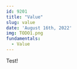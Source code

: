 ```yaml
---
id: 9201
title: "Value"
slug: value
date: 'August 16th, 2022'
img: TODO1.png
fundamentals:
  - Value
---
```


Test! 